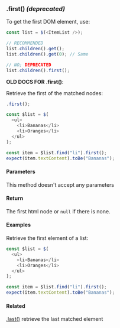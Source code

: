 ### .first() _(deprecated)_

To get the first DOM element, use:

```js
const list = $(<ItemList />);

// RECOMMENDED
list.children().get();
list.children().get(0); // Same

// NO; DEPRECATED
list.children().first();
```

**OLD DOCS FOR .first()**:

Retrieve the first of the matched nodes:

```js
.first();
```

```js
const $list = $(
  <ul>
    <li>Bananas</li>
    <li>Oranges</li>
  </ul>
);

const item = $list.find("li").first();
expect(item.textContent).toBe("Bananas");
```

#### Parameters

This method doesn't accept any parameters

#### Return

The first html node or `null` if there is none.

#### Examples

Retrieve the first element of a list:

```js
const $list = $(
  <ul>
    <li>Bananas</li>
    <li>Oranges</li>
  </ul>
);

const item = $list.find("li").first();
expect(item.textContent).toBe("Bananas");
```

#### Related

[.last()](#last) retrieve the last matched element
